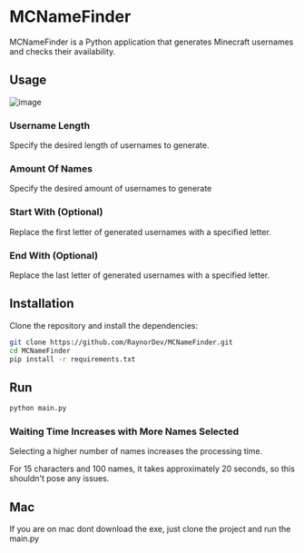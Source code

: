 # MCNameFinder

MCNameFinder is a Python application that generates Minecraft usernames and checks their availability.

## Usage

![image](https://github.com/RaynorDev/MCNameFinder/assets/84258177/9199f80e-4435-4129-9d37-b4fd07eb227e)



### Username Length
Specify the desired length of usernames to generate.

### Amount Of Names
Specify the desired amount of usernames to generate

### Start With (Optional)
Replace the first letter of generated usernames with a specified letter.

### End With (Optional)
Replace the last letter of generated usernames with a specified letter.

## Installation

Clone the repository and install the dependencies:

```bash
git clone https://github.com/RaynorDev/MCNameFinder.git
cd MCNameFinder
pip install -r requirements.txt
```

## Run

```bash
python main.py
```

### Waiting Time Increases with More Names Selected

Selecting a higher number of names increases the processing time.

For 15 characters and 100 names, it takes approximately 20 seconds, so this shouldn't pose any issues.

## Mac
If you are on mac dont download the exe, just clone the project and run the main.py
